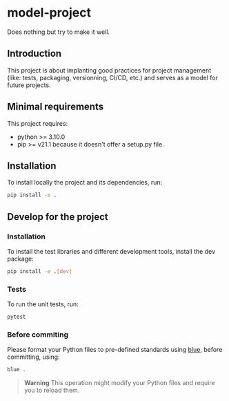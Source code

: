 # model-project
Does nothing but try to make it well.

## Introduction
This project is about implanting good practices for project management (like: tests, packaging, versionning, CI/CD, etc.) and serves as a model for future projects.

## Minimal requirements
This project requires:
- python >= 3.10.0
- pip >= v21.1 because it doesn't offer a setup.py file.

## Installation
To install locally the project and its dependencies, run:
```bash
pip install -e .
```

## Develop for the project
### Installation
To install the test libraries and different development tools, install the dev package:
```bash
pip install -e .[dev]
```

### Tests
To run the unit tests, run:
```bash
pytest
```

### Before commiting
Please format your Python files to pre-defined standards using [blue](https://pypi.org/project/blue/), before committing, using:
```bash
blue .
```
> **Warning**
> This operation might modify your Python files and require you to reload them.
